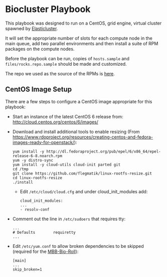 # Biocluster Playbook
This playbook was designed to run on a CentOS, grid engine, virtual cluster spawned by [Elasticluster](https://github.com/gc3-uzh-ch/elasticluster/tree/master/elasticluster).

It will set the appropriate number of slots for each compute node in the main queue, add two parallel environments and then install a suite of RPM packages on the compute nodes.

Before the playbook can be run, copies of ```hosts.sample``` and ```files/rocks.repo.sample``` should be made and customized.

The repo we used as the source of the RPMs is [here](https://github.com/AAFC-MBB/MBB-Bio-Roll).

## CentOS Image Setup

There are a few steps to configure a CentOS image appropriate for this playbook:

* Start an instance of the latest CentOS 6 release from: http://cloud.centos.org/centos/6/images/
* Download and install additional tools to enable resizing (From https://www.rdoproject.org/resources/creating-centos-and-fedora-images-ready-for-openstack/):
  ```
  yum install -y http://dl.fedoraproject.org/pub/epel/6/x86_64/epel-release-6-8.noarch.rpm
  yum -y distro-sync
  yum install -y cloud-utils cloud-init parted git
  cd /tmp
  git clone https://github.com/flegmatik/linux-rootfs-resize.git
  cd linux-rootfs-resize
  ./install
  ```

  * Edit ```/etc/cloud/cloud.cfg``` and under cloud_init_modules add:

    ```
    cloud_init_modules:
    ...
    - resolv-conf
    ```

* Comment out the line in ```/etc/sudoers``` that requires tty:

  ```
  ...
  # Defaults        requiretty
  ...
  ```

* Edit ```/etc/yum.conf``` to allow broken dependencies to be skipped (required for the [MBB-Bio-Roll](https://github.com/AAFC-MBB/MBB-Bio-Roll)):

  ```
  [main]
  ...
  skip_broken=1
  ```
